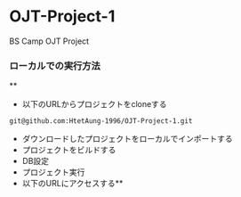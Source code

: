 # OJT-Project-1

BS Camp OJT Project


### ローカルでの実行方法
**
- 以下のURLからプロジェクトをcloneする
```
git@github.com:HtetAung-1996/OJT-Project-1.git
```

- ダウンロードしたプロジェクトをローカルでインポートする
- プロジェクトをビルドする
- DB設定
- プロジェクト実行
- 以下のURLにアクセスする**
